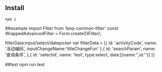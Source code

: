 ## Install

```
npm i
```
##example
import Filter from 'bnq-common-filter'
const WrappedAdvancedFilter = Form.create()(Filter);

<WrappedAdvancedFilter
                  filterData={filterData}
                  handleSearch={this._handleSearch}
                  handleReset={this._handleReset}
                  filterBtnInline={true}
              />
      filterData:input/select/datepicker
              var filterData = [{
                        id: 'activityCode',
                        name: '活动编码',
                        inputChangeName:'titleChangeFun'
                },{
                        id: 'searchParam',
                        name: '查询条件',
                    },{
                    id: 'selectId',
                     name: 'test',
                     type:select,
                     data:[{name:'',id:''}]
                    }]


##test
npm run test

